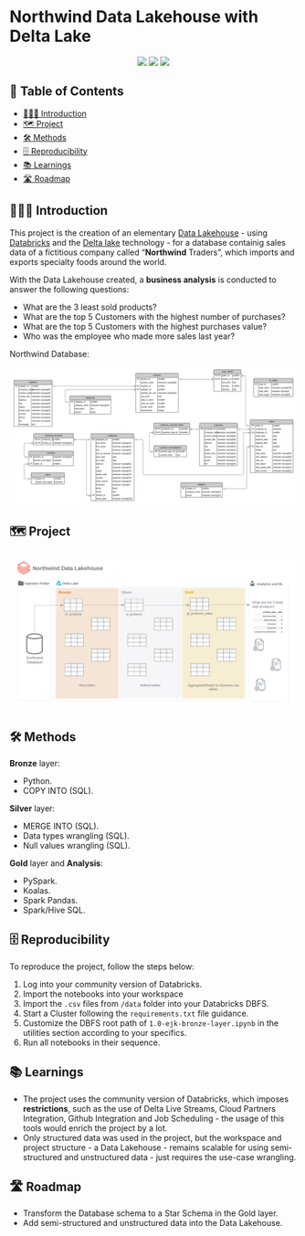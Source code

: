 # Northwind Data Lakehouse with Delta Lake 
<div align="center">
<img src="https://img.shields.io/badge/Databricks-FF3621?style=for-the-badge&logo=Databricks&logoColor=white">
<img src="https://img.shields.io/badge/python-3670A0?style=for-the-badge&logo=python&logoColor=ffdd54">
<img src="https://img.shields.io/badge/Apache_Spark-FFFFFF?style=for-the-badge&logo=apachespark&logoColor=#E35A16">
</div>

## 🧾 Table of Contents
  - [👨🏻‍🏫 Introduction](#-introduction)
  - [🗺 Project](#-project)
  - [🛠️ Methods](#-Methods)
  - [🗄 Reproducibility](#-reproducibility)
  - [📚 Learnings](#-learnings)
  - [🛣 Roadmap](#-roadmap)

## 👨🏻‍🏫 Introduction

This project is the creation of an elementary [Data Lakehouse](https://www.databricks.com/glossary/data-lakehouse) - using [Databricks](https://www.databricks.com) and the [Delta lake](https://delta.io) technology - for a database containig sales data of a fictitious company called “**Northwind** Traders”, which imports and exports specialty foods around the world. 

With the Data Lakehouse created, a **business analysis** is conducted to answer the following questions:

- What are the 3 least sold products?
- What are the top 5 Customers with the highest number of purchases?
- What are the top 5 Customers with the highest purchases value?
- Who was the employee who made more sales last year?

Northwind Database:

<img src="./references/northwind%20erd.jpg">

## 🗺 Project

<img src="./references/project.png">

## 🛠️ Methods

**Bronze** layer:

- Python.
- COPY INTO (SQL).

**Silver** layer:

- MERGE INTO (SQL).
- Data types wrangling (SQL).
- Null values wrangling (SQL).

**Gold** layer and **Analysis**:

- PySpark.
- Koalas.
- Spark Pandas.
- Spark/Hive SQL.

## 🗄 Reproducibility

To reproduce the project, follow the steps below:

1. Log into your community version of Databricks.
2. Import the notebooks into your workspace
3. Import the ```.csv``` files from ```/data``` folder into your Databricks DBFS.
4. Start a Cluster following the ```requirements.txt``` file guidance.
5. Customize the DBFS root path of ```1.0-ejk-bronze-layer.ipynb``` in the utilities section according to your specifics.
6. Run all notebooks in their sequence.

## 📚 Learnings

- The project uses the community version of Databricks, which imposes **restrictions**, such as the use of Delta Live Streams, Cloud Partners Integration, Github Integration and Job Scheduling - the usage of this tools would enrich the project by a lot.
- Only structured data was used in the project, but the workspace and project structure - a Data Lakehouse - remains scalable for using semi-structured and unstructured data - just requires the use-case wrangling.

## 🛣 Roadmap

- Transform the Database schema to a Star Schema in the Gold layer.
- Add semi-structured and unstructured data into the Data Lakehouse.